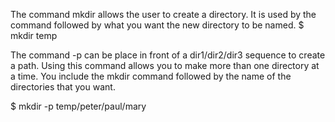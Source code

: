 The command mkdir allows the user to create a directory. It is used by the command followed by what you want the new directory to be named.
 $ mkdir temp

The command -p can be place in front of a dir1/dir2/dir3 sequence to create a path.
Using this command allows you to make more than one directory at a time.  You include the mkdir command followed by the name of the directories that you want.

$ mkdir -p temp/peter/paul/mary
